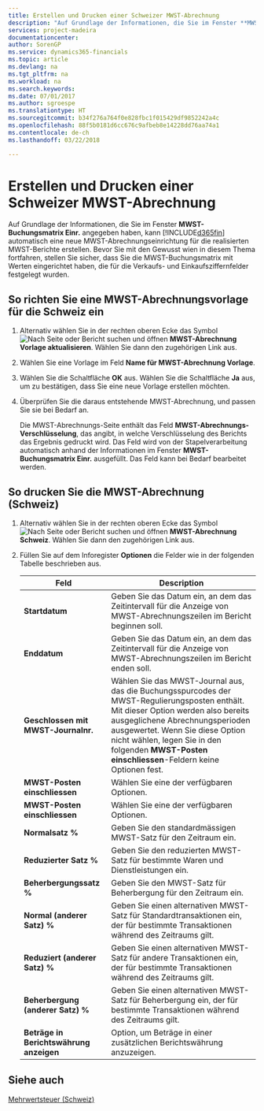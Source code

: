 ```yaml
---
title: Erstellen und Drucken einer Schweizer MWST-Abrechnung
description: "Auf Grundlage der Informationen, die Sie im Fenster **MWST-Buchungsmatrix Einr.** angegeben haben, kann [!INCLUDE[d365fin](../../includes/d365fin_md.md)] automatisch eine neue MWST-Abrechnungseinrichtung für die realisierten MWST-Berichte erstellen. Bevor Sie mit den Gewusst wien in diesem Thema fortfahren, stellen Sie sicher, dass Sie die MWST-Buchungsmatrix mit Werten eingerichtet haben, die für die Verkaufs- und Einkaufsziffernfelder festgelegt wurden."
services: project-madeira
documentationcenter: 
author: SorenGP
ms.service: dynamics365-financials
ms.topic: article
ms.devlang: na
ms.tgt_pltfrm: na
ms.workload: na
ms.search.keywords: 
ms.date: 07/01/2017
ms.author: sgroespe
ms.translationtype: HT
ms.sourcegitcommit: b34f276a764f0e828fbc1f015429df9852242a4c
ms.openlocfilehash: 88f5b0181d6cc676c9afbeb8e14228dd76aa74a1
ms.contentlocale: de-ch
ms.lasthandoff: 03/22/2018

---
```

# <a name="create-and-print-a-swiss-vat-statement"></a>Erstellen und Drucken einer Schweizer MWST-Abrechnung
Auf Grundlage der Informationen, die Sie im Fenster **MWST-Buchungsmatrix Einr.** angegeben haben, kann [!INCLUDE[d365fin](../../includes/d365fin_md.md)] automatisch eine neue MWST-Abrechnungseinrichtung für die realisierten MWST-Berichte erstellen. Bevor Sie mit den Gewusst wien in diesem Thema fortfahren, stellen Sie sicher, dass Sie die MWST-Buchungsmatrix mit Werten eingerichtet haben, die für die Verkaufs- und Einkaufsziffernfelder festgelegt wurden.  

## <a name="to-set-up-a-swiss-vat-statement-template"></a>So richten Sie eine MWST-Abrechnungsvorlage für die Schweiz ein  

1.  Alternativ wählen Sie in der rechten oberen Ecke das Symbol ![Nach Seite oder Bericht suchen](../../media/ui-search/search_small.png "Nach Seite oder Bericht suchen") und öffnen **MWST-Abrechnung Vorlage aktualisieren**. Wählen Sie dann den zugehörigen Link aus.  
2.  Wählen Sie eine Vorlage im Feld **Name für MWST-Abrechnung Vorlage**.
3.  Wählen Sie die Schaltfläche **OK** aus. Wählen Sie die Schaltfläche **Ja** aus, um zu bestätigen, dass Sie eine neue Vorlage erstellen möchten.  
4.  Überprüfen Sie die daraus entstehende MWST-Abrechnung, und passen Sie sie bei Bedarf an.  

     Die MWST-Abrechnungs-Seite enthält das Feld **MWST-Abrechnungs-Verschlüsselung**, das angibt, in welche Verschlüsselung des Berichts das Ergebnis gedruckt wird. Das Feld wird von der Stapelverarbeitung automatisch anhand der Informationen im Fenster **MWST-Buchungsmatrix Einr.** ausgefüllt. Das Feld kann bei Bedarf bearbeitet werden.  

## <a name="to-print-the-swiss-vat-statement"></a>So drucken Sie die MWST-Abrechnung (Schweiz)  

1.  Alternativ wählen Sie in der rechten oberen Ecke das Symbol ![Nach Seite oder Bericht suchen](../../media/ui-search/search_small.png "Nach Seite oder Bericht suchen") und öffnen **MWST-Abrechnung Schweiz**. Wählen Sie dann den zugehörigen Link aus.  
2.  Füllen Sie auf dem Inforegister **Optionen** die Felder wie in der folgenden Tabelle beschrieben aus.  

    |Feld|Description|  
    |---------------------------------|---------------------------------------|  
    |**Startdatum**|Geben Sie das Datum ein, an dem das Zeitintervall für die Anzeige von MWST-Abrechnungszeilen im Bericht beginnen soll.|  
    |**Enddatum**|Geben Sie das Datum ein, an dem das Zeitintervall für die Anzeige von MWST-Abrechnungszeilen im Bericht enden soll.|  
    |**Geschlossen mit MWST-Journalnr.**|Wählen Sie das MWST-Journal aus, das die Buchungsspurcodes der MWST-Regulierungsposten enthält. Mit dieser Option werden also bereits ausgeglichene Abrechnungsperioden ausgewertet. Wenn Sie diese Option nicht wählen, legen Sie in den folgenden **MWST-Posten einschliessen**-Feldern keine Optionen fest.|  
    |**MWST-Posten einschliessen**|Wählen Sie eine der verfügbaren Optionen.|  
    |**MWST-Posten einschliessen**|Wählen Sie eine der verfügbaren Optionen.|  
    |**Normalsatz %**|Geben Sie den standardmässigen MWST-Satz für den Zeitraum ein.|  
    |**Reduzierter Satz %**|Geben Sie den reduzierten MWST-Satz für bestimmte Waren und Dienstleistungen ein.|  
    |**Beherbergungssatz %**|Geben Sie den MWST-Satz für Beherbergung für den Zeitraum ein.|  
    |**Normal (anderer Satz) %**|Geben Sie einen alternativen MWST-Satz für Standardtransaktionen ein, der für bestimmte Transaktionen während des Zeitraums gilt.|  
    |**Reduziert (anderer Satz) %**|Geben Sie einen alternativen MWST-Satz für andere Transaktionen ein, der für bestimmte Transaktionen während des Zeitraums gilt.|  
    |**Beherbergung (anderer Satz) %**|Geben Sie einen alternativen MWST-Satz für Beherbergung ein, der für bestimmte Transaktionen während des Zeitraums gilt.|  
    |**Beträge in Berichtswährung anzeigen**|Option, um Beträge in einer zusätzlichen Berichtswährung anzuzeigen.|  

## <a name="see-also"></a>Siehe auch  
 [Mehrwertsteuer (Schweiz)](swiss-value-added-tax.md)

